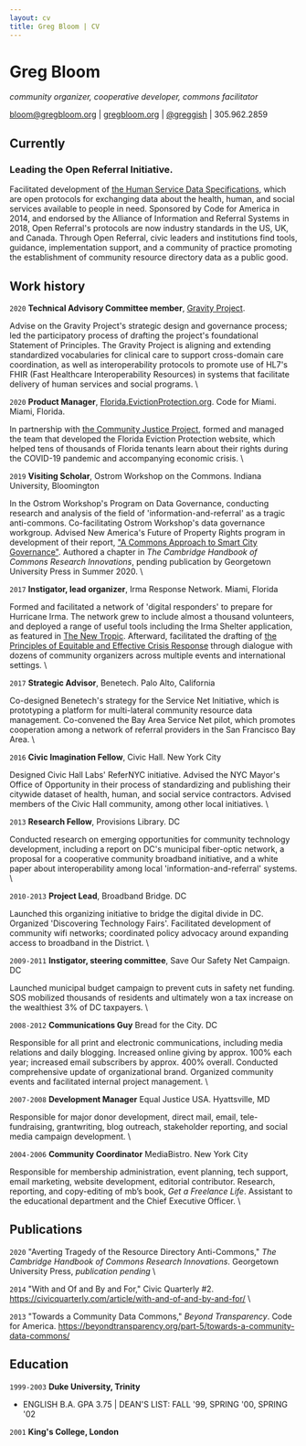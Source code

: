 ```yaml
---
layout: cv
title: Greg Bloom | CV
---
```

# Greg Bloom
_community organizer, cooperative developer, commons facilitator_

<div id="webaddress">
<a href="bloom@gregbloom.org">bloom@gregbloom.org</a>
| <a href="http://gregbloom.org">gregbloom.org</a> | <a href="http://twitter.com/greggish">@greggish</a> | 305.962.2859
</div>


## Currently

### Leading the Open Referral Initiative. 

Facilitated development of [the Human Service Data Specifications](http://docs.openreferral.org), which are open protocols for exchanging data about the health, human, and social services available to people in need. Sponsored by Code for America in 2014, and endorsed by the Alliance of Information and Referral Systems in 2018, Open Referral's protocols are now industry standards in the US, UK, and Canada. Through Open Referral, civic leaders and institutions find tools, guidance, implementation support, and a community of practice promoting the establishment of community resource directory data as a public good. 


## Work history

`2020`
__Technical Advisory Committee member__, [Gravity Project](https://www.hl7.org/gravity/). 

Advise on the Gravity Project's strategic design and governance process;  led the participatory process of drafting the project's foundational Statement of Principles. The Gravity Project is aligning and extending standardized vocabularies for clinical care to support cross-domain care coordination, as well as interoperability protocols to promote use of HL7's FHIR (Fast Healthcare Interoperability Resources) in systems that facilitate delivery of human services and social programs.  \

`2020`
__Product Manager__, [Florida.EvictionProtection.org](http://florida.evictionprotection.org). Code for Miami. Miami, Florida. 

In partnership with [the Community Justice Project](http://communityjusticeproject.com/), formed and managed the team that developed the Florida Eviction Protection website, which helped tens of thousands of Florida tenants learn about their rights during the COVID-19 pandemic and accompanying economic crisis.  \

`2019`
__Visiting Scholar__, Ostrom Workshop on the Commons. Indiana University, Bloomington

In the Ostrom Workshop's Program on Data Governance, conducting research and analysis of the field of 'information-and-referral' as a tragic anti-commons. Co-facilitating Ostrom Workshop's data governance workgroup. Advised New America's Future of Property Rights program in development of their report, ["A Commons Approach to Smart City Governance"](https://www.newamerica.org/future-property-rights/reports/can-elinor-ostrom-make-cities-smarter/). Authored a chapter in _The Cambridge Handbook of Commons Research Innovations_, pending publication by Georgetown University Press in Summer 2020.  \

`2017`
__Instigator, lead organizer__, Irma Response Network. Miami, Florida

Formed and facilitated a network of 'digital responders' to prepare for Hurricane Irma. The network grew to include almost a thousand volunteers, and deployed a range of useful tools including the Irma Shelter application, as featured in [The New Tropic](https://thenewtropic.com/how-700-coders-and-volunteers-instantly-banded-together-to-aid-irma-relief/). Afterward, facilitated the drafting of [the Principles of Equitable and Effective Crisis Response](https://www.appropedia.org/Principles_for_an_Equitable_and_Effective_Crisis_Response) through dialogue with dozens of community organizers across multiple events and international settings.  \

`2017`
__Strategic Advisor__, Benetech. Palo Alto, California

Co-designed Benetech's strategy for the Service Net Initiative, which is prototyping a platform for multi-lateral community resource data management. Co-convened the Bay Area Service Net pilot, which promotes cooperation among a network of referral providers in the San Francisco Bay Area.  \

`2016`
__Civic Imagination Fellow__, Civic Hall. New York City

Designed Civic Hall Labs' ReferNYC initiative. Advised the NYC Mayor's Office of Opportunity in their process of standardizing and publishing their citywide dataset of health, human, and social service contractors. Advised members of the Civic Hall community, among other local initiatives.  \    

`2013`
__Research Fellow__, Provisions Library. DC

Conducted research on emerging opportunities for community technology development, including a report on DC's municipal fiber-optic network, a proposal for a cooperative community broadband initiative, and a white paper about interoperability among local 'information-and-referral' systems.  \

`2010-2013`
__Project Lead__, Broadband Bridge. DC

Launched this organizing initiative to bridge the digital divide in DC. Organized 'Discovering Technology Fairs'. Facilitated development of community wifi networks; coordinated policy advocacy around expanding access to broadband in the District.  \

`2009-2011` __Instigator, steering committee__, Save Our Safety Net Campaign. DC

Launched municipal budget campaign to prevent cuts in safety net funding. SOS mobilized thousands of residents and ultimately won a tax increase on the wealthiest 3% of DC taxpayers.  \

`2008-2012` __Communications Guy__ Bread for the City. DC

Responsible for all print and electronic communications, including media relations and daily blogging. Increased online giving by approx. 100% each year; increased email subscribers by approx. 400% overall. Conducted comprehensive update of organizational brand. Organized community events and facilitated internal project management.  \

`2007-2008` __Development Manager__ Equal Justice USA. Hyattsville, MD

Responsible for major donor development, direct mail, email, tele-fundraising, grantwriting, blog outreach, stakeholder reporting, and social media campaign development.  \

`2004-2006` __Community Coordinator__ MediaBistro. New York City

Responsible for membership administration, event planning, tech support, email marketing, website development, editorial contributor. Research, reporting, and copy-editing of mb’s book, _Get a Freelance Life_. Assistant to the educational department and the Chief Executive Officer.  \



## Publications

`2020`
"Averting Tragedy of the Resource Directory Anti-Commons," _The Cambridge Handbook of Commons Research Innovations_. Georgetown University Press, _publication pending_  \

`2014`
"With and Of and By and For," Civic Quarterly #2. https://civicquarterly.com/article/with-and-of-and-by-and-for/  \

`2013`
"Towards a Community Data Commons," _Beyond Transparency_. Code for America. https://beyondtransparency.org/part-5/towards-a-community-data-commons/  


## Education

`1999-2003`
__Duke University, Trinity__

- ENGLISH B.A. GPA 3.75 | DEAN'S LIST: FALL '99, SPRING '00, SPRING '02

`2001`
__King's College, London__


<!-- ### Footer

Last updated: October 2020 -->


